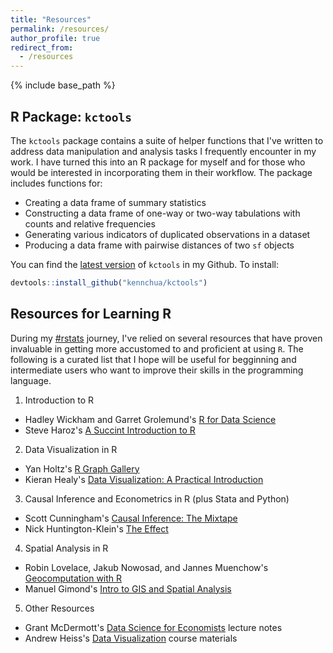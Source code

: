 ```yaml
---
title: "Resources"
permalink: /resources/
author_profile: true
redirect_from:
  - /resources
---
```


{% include base_path %}

## R Package: `kctools`
The `kctools` package contains a suite of helper functions that I've written to address data manipulation and analysis tasks I frequently encounter in my work. I have turned this into an R package for myself and for those who would be interested in incorporating them in their workflow. The package includes functions for:
- Creating a data frame of summary statistics
- Constructing a data frame of one-way or two-way tabulations with counts and relative frequencies
- Generating various indicators of duplicated observations in a dataset
- Producing a data frame with pairwise distances of two `sf` objects     

You can find the [latest version](https://github.com/kennchua/kctools) of `kctools` in my Github. To install:

```r
devtools::install_github("kennchua/kctools")
```

## Resources for Learning R
During my [#rstats](https://twitter.com/search?q=%23rstats&src=typed_query) journey, I've relied on several resources that have proven invaluable in getting more accustomed to and proficient at using `R`. The following is a curated list that I hope will be useful for begginning and intermediate users who want to improve their skills in the programming language.

1. Introduction to R
- Hadley Wickham and Garret Grolemund's [R for Data Science](https://r4ds.had.co.nz/)
- Steve Haroz's [A Succint Introduction to R](http://r-guide.steveharoz.com/)
2. Data Visualization in R
- Yan Holtz's [R Graph Gallery](https://www.r-graph-gallery.com/)
- Kieran Healy's [Data Visualization: A Practical Introduction](https://kieranhealy.org/publications/dataviz/)
3. Causal Inference and Econometrics in R (plus Stata and Python)
- Scott Cunningham's [Causal Inference: The Mixtape](https://mixtape.scunning.com/index.html)
- Nick Huntington-Klein's [The Effect](https://theeffectbook.net/index.html)
4. Spatial Analysis in R
- Robin Lovelace, Jakub Nowosad, and Jannes Muenchow's [Geocomputation with R](https://geocompr.robinlovelace.net/)
- Manuel Gimond's [Intro to GIS and Spatial Analysis](https://mgimond.github.io/Spatial/)
5. Other Resources
- Grant McDermott's [Data Science for Economists](https://github.com/uo-ec607/lectures) lecture notes
- Andrew Heiss's [Data Visualization](https://datavizs21.classes.andrewheiss.com/) course materials
